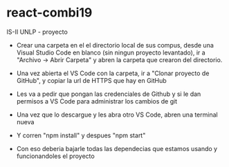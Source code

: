 # react-combi19
IS-II UNLP - proyecto


- Crear una carpeta en el el directorio local de sus compus, desde una Visual Studio Code en blanco (sin ningun proyecto levantado), 
ir a "Archivo -> Abrir Carpeta" y abren la carpeta que crearon del directorio.

- Una vez abierta el VS Code con la carpeta, ir a "Clonar proyecto de GitHub", y copiar la url de HTTPS que hay en GitHub

- Les va a pedir que pongan las credenciales de Github y si le dan permisos a VS Code para administrar los cambios de git

- Una vez que lo descargue y les abra otro VS Code, abren una terminal nueva

- Y corren "npm install" y despues "npm start"

- Con eso deberia bajarle todas las dependecias que estamos usando y funcionandoles el proyecto
